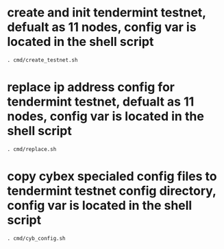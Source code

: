 
# create and init tendermint testnet, defualt as 11 nodes, config var is located in the shell script
```
. cmd/create_testnet.sh 
```
# replace ip address config for tendermint testnet, defualt as 11 nodes, config var is located in the shell script
```
. cmd/replace.sh 
```
# copy cybex specialed config files to tendermint testnet config directory, config var is located in the shell script
```
. cmd/cyb_config.sh 
```


